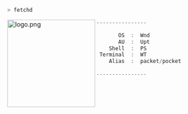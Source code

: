 ```zsh
> fetchd
```

<img align="left" src="https://66.media.tumblr.com/db5bfe76323a05b7bff70a272baef5a9/tumblr_oqufitCx7i1u84suwo1_500.png" alt="logo.png" width="200" /> 

```csharp
----------------

       OS  :  Wnd
       AU  :  Upt
    Shell  :  PS
 Terminal  :  WT
    Alias  :  packet/pocket
    
----------------
```
